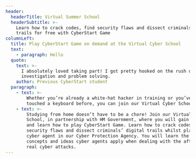```yaml
---
header:
  headerTitle: Virtual Summer School
  headerSubtitle: >-
    Learn how to crack codes, find security flaws and dissect criminals digital
    trails for free with CyberStart Game
columnLeft:
  title: Play CyberStart Game on demand at the Virtual Cyber School
  text:
    - paragraph: Hello
  quote:
    text: >-
      I absolutely loved taking part! I got pretty hooked on the rush of
      investigation and problem solving.
    author: Previous CyberStart student
  paragraph:
    - text: >-
        Whether you’re already a white-hat hacker in training or you’ve never
        touched a keyboard before, you can join our Virtual Cyber School.
    - text: >-
        Studying from home doesn’t have to be a chore! Join our Virtual Cyber
        School, in partnership with HM Government, where you will gain access to
        and learn how to play CyberStart Game. Learn how to crack codes, find
        security flaws and dissect criminals’ digital trails whilst playing as a
        cyber agent in our Cyber Protection Agency. You will learn the essential
        concepts and ideas cyber agents apply when dealing with the aftermath of
        real cyber attacks.
---
```

